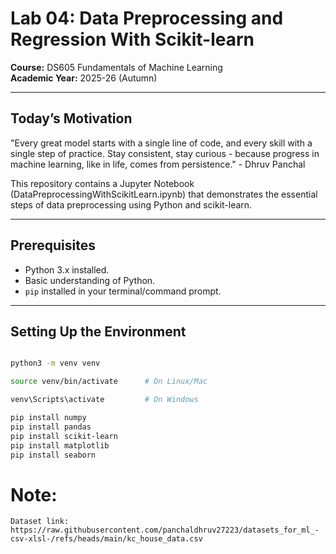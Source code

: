 # Lab 04: Data Preprocessing and Regression With Scikit-learn

**Course:** DS605 Fundamentals of Machine Learning  
**Academic Year:** 2025-26 (Autumn)  

---

## Today’s Motivation
"Every great model starts with a single line of code, and every skill with a single step of practice. Stay consistent, stay curious - because progress in machine learning, like in life, comes from persistence." - Dhruv Panchal

This repository contains a Jupyter Notebook (DataPreprocessingWithScikitLearn.ipynb) that demonstrates the essential steps of data preprocessing using Python and scikit-learn.

---

## Prerequisites
- Python 3.x installed.
- Basic understanding of Python.
- `pip` installed in your terminal/command prompt.

---

## Setting Up the Environment
```bash

python3 -m venv venv

source venv/bin/activate      # On Linux/Mac

venv\Scripts\activate         # On Windows

pip install numpy 
pip install pandas
pip install scikit-learn
pip install matplotlib
pip install seaborn
```



# Note:
    Dataset link: https://raw.githubusercontent.com/panchaldhruv27223/datasets_for_ml_-csv-xlsl-/refs/heads/main/kc_house_data.csv
